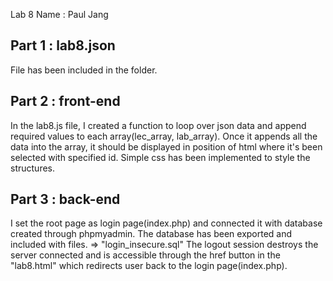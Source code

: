 Lab 8
Name : Paul Jang

## Part 1 : lab8.json
File has been included in the folder.

## Part 2 : front-end
In the lab8.js file, I created a function to loop over json data and append required values to each array(lec_array, lab_array).
Once it appends all the data into the array, it should be displayed in position of html where it's been selected with specified id.
Simple css has been implemented to style the structures.

## Part 3 : back-end
I set the root page as login page(index.php) and connected it with database created through phpmyadmin.
The database has been exported and included with files. => "login_insecure.sql"
The logout session destroys the server connected and is accessible through the href button in the "lab8.html" which redirects user back to the login page(index.php).
